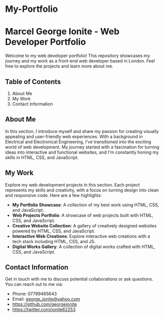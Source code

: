 # My-Portfolio

# Marcel George Ionite - Web Developer Portfolio

Welcome to my web developer portfolio! This repository showcases my journey and my work as a front-end web developer based in London. Feel free to explore the projects and learn more about me.

## Table of Contents

1. About Me
2. My Work
3. Contact Information

## About Me
In this section, I introduce myself and share my passion for creating visually appealing and user-friendly web experiences. With a background in Electrical and Electronical Engineering, I've transitioned into the exciting world of web development. My journey started with a fascination for turning ideas into interactive and functional websites, and I'm constantly honing my skills in HTML, CSS, and JavaScript.

## My Work
Explore my web development projects in this section. Each project represents my skills and creativity, with a focus on turning design into clean and responsive code. Here are a few highlights:

- **My Portfolio Showcase**: A collection of my best work using HTML, CSS, and JavaScript.
- **Web Projects Portfolio**: A showcase of web projects built with HTML, CSS, and JavaScript.
- **Creative Website Collection**: A gallery of creatively designed websites powered by HTML, CSS, and JavaScript.
- **Interactive Web Creations**: Explore interactive web creations with a tech stack including HTML, CSS, and JS.
- **Digital Works Gallery**: A collection of digital works crafted with HTML, CSS, and JavaScript.

## Contact Information
Get in touch with me to discuss potential collaborations or ask questions. You can reach out to me via:

- Phone: 07799465643
- Email: george_ionite@yahoo.com
- https://github.com/georgeionite
- https://twitter.com/ionite62253